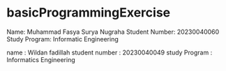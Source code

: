 # basicProgrammingExercise
Name: Muhammad Fasya Surya Nugraha
Student Number: 20230040060
Study Program: Informatic Engineering

name : Wildan fadillah
student number : 20230040049
study Program : Informatics Engineering

